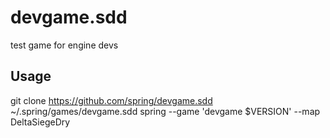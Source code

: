 # devgame.sdd
test game for engine devs


## Usage

   git clone https://github.com/spring/devgame.sdd ~/.spring/games/devgame.sdd
   spring --game 'devgame $VERSION' --map DeltaSiegeDry

